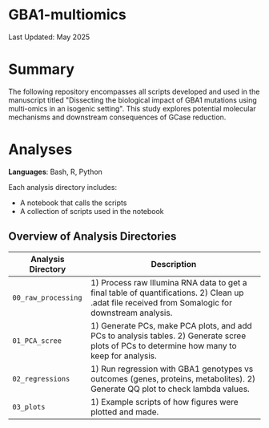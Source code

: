 # GBA1-multiomics

Last Updated: May 2025

# Summary
The following repository encompasses all scripts developed and used in the manuscript titled "Dissecting the biological impact of GBA1 mutations using multi-omics in an isogenic setting". This study explores potential molecular mechanisms and downstream consequences of GCase reduction.

# Analyses

**Languages**: Bash, R, Python

Each analysis directory includes:

- A notebook that calls the scripts  
- A collection of scripts used in the notebook  

## Overview of Analysis Directories

| Analysis Directory       | Description |
|--------------------------|-------------|
| `00_raw_processing`             | 1) Process raw Illumina RNA data to get a final table of quantifications. 2) Clean up .adat file received from Somalogic for downstream analysis. |
| `01_PCA_scree`        | 1) Generate PCs, make PCA plots, and add PCs to analysis tables. 2) Generate scree plots of PCs to determine how many to keep for analysis. |
| `02_regressions`             | 1) Run regression with GBA1 genotypes vs outcomes (genes, proteins, metabolites). 2) Generate QQ plot to check lambda values. |
| `03_plots` | 1) Example scripts of how figures were plotted and made. |
